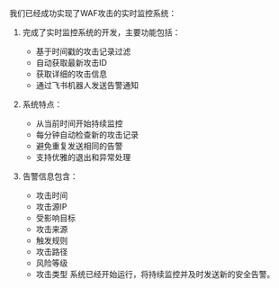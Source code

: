 我们已经成功实现了WAF攻击的实时监控系统：

1. 完成了实时监控系统的开发，主要功能包括：

	- 基于时间戳的攻击记录过滤
	- 自动获取最新攻击ID
	- 获取详细的攻击信息
	- 通过飞书机器人发送告警通知
2. 系统特点：

	- 从当前时间开始持续监控
	- 每分钟自动检查新的攻击记录
	- 避免重复发送相同的告警
	- 支持优雅的退出和异常处理
3. 告警信息包含：

	- 攻击时间
	- 攻击源IP
	- 受影响目标
	- 攻击来源
	- 触发规则
	- 攻击路径
	- 风险等级
	- 攻击类型
		系统已经开始运行，将持续监控并及时发送新的安全告警。

